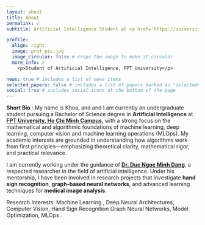 ```yaml
---
layout: about
title: About
permalink: /
subtitle: Artificial Intelligence Student at <a href='https://university.fpt.edu.vn/'>FPT University, Ho Chi Minh Campus.</a> 

profile:
  align: right
  image: prof_pic.jpg
  image_circular: false # crops the image to make it circular
  more_info: >
    <p>Student of Artificial Intelligence, FPT University</p>

news: true # includes a list of news items
selected_papers: false # includes a list of papers marked as "selected={true}"
social: true # includes social icons at the bottom of the page
---
```

**Short Bio** : My name is Khoa, and and I am currently an undergraduate student pursuing a Bachelor of Science degree in **Artificial Intelligence** at [**FPT University, Ho Chi Minh Campus**](https://university.fpt.edu.vn/), with a strong focus on the mathematical and algorithmic foundations of machine learning, deep learning, computer vision and machine learning operations (MLOps). My academic interests are grounded in understanding how algorithms work from first principles—emphasizing theoretical clarity, mathematical rigor, and practical relevance. 

I am currently working under the guidance of [**Dr. Duc Ngoc Minh Dang**](https://dnmduc.github.io/), a respected researcher in the field of artificial intelligence. Under his mentorship, I have been involved in research projects that investigate **hand sign recognition**, **graph-based neural networks**, and advanced learning techniques for **medical image analysis**. 

Research Interests: Machine Learning , Deep Neural Architectures, Computer Vision, Hand Sign Recognition Graph Neural Networks, Model Optimization, MLOps . 